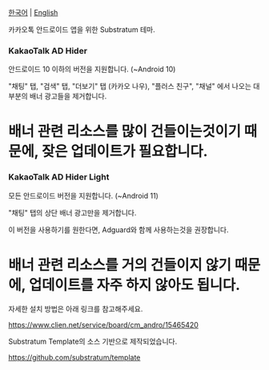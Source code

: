 [한국어](https://github.com/Inotia96/Android_KakaoTalk_AD_Hider) | [English](https://github.com/Inotia96/Android_KakaoTalk_AD_Hider/blob/main/README_en-US.md)

카카오톡 안드로이드 앱을 위한 Substratum 테마.


### KakaoTalk AD Hider 

안드로이드 10 이하의 버전을 지원합니다. (~Android 10)

"채팅" 탭, "검색" 탭, "더보기" 탭 (카카오 나우), "플러스 친구", "채널" 에서 나오는 대부분의 배너 광고들을 제거합니다.

# 배너 관련 리소스를 많이 건들이는것이기 때문에, 잦은 업데이트가 필요합니다.


### KakaoTalk AD Hider Light

모든 안드로이드 버전을 지원합니다. (~Android 11)

"채팅" 탭의 상단 배너 광고만을 제거합니다.

이 버전을 사용하기를 원한다면, Adguard와 함께 사용하는것을 권장합니다.

# 배너 관련 리소스를 거의 건들이지 않기 때문에, 업데이트를 자주 하지 않아도 됩니다.


자세한 설치 방법은 아래 링크를 참고해주세요.

https://www.clien.net/service/board/cm_andro/15465420

Substratum Template의 소스 기반으로 제작되었습니다.

https://github.com/substratum/template

